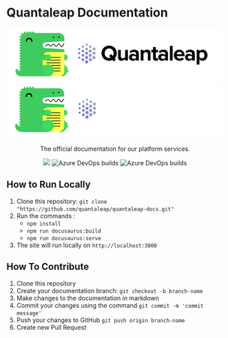 # Quantaleap Documentation

<div style="text-align:center">

![](static/img/repository-logo.png#gh-light-mode-only)
![](static/img/repository-logo-dark.png#gh-dark-mode-only)

The official documentation for our platform services.

[<img src="https://img.shields.io/badge/version-1.0.0-blue.svg">](html/package.json) ![Azure DevOps builds](https://img.shields.io/azure-devops/build/quantaleap/Product%20Development/39?label=build) ![Azure DevOps builds](https://img.shields.io/azure-devops/build/quantaleap/Product%20Development/40?label=release) 
</div>

## How to Run Locally

1. Clone this repository: `git clone "https://github.com/quantaleap/quantaleap-docs.git"`
2. Run the commands :
   - `npm install`
   - `npm run docusaurus:build`
   - `npm run docusaurus:serve`
3. The site will run locally on `http://localhost:3000`

## How To Contribute

1. Clone this repository
2. Create your documentation branch: `git checkout -b branch-name`
3. Make changes to the documentation in markdown
4. Commit your changes using the command `git commit -m 'commit message'`
5. Push your changes to GitHub `git push origin branch-name`
6. Create new Pull Request
